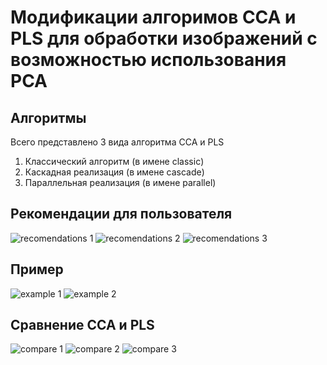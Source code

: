 # Модификации алгоримов CCA и PLS для обработки изображений с возможностью использования PCA

## Алгоритмы
Всего представлено 3 вида алгоритма CCA и PLS
  1) Классический алгоритм (в имене classic)
  2) Каскадная реализация (в имене cascade)
  3) Параллельная реализация (в имене parallel)

  ## Рекомендации для пользователя
  ![recomendations 1](https://github.com/ARnoD0rian/2DCCA/blob/main/Images/recomendations/1.png)
  ![recomendations 2](https://github.com/ARnoD0rian/2DCCA/blob/main/Images/recomendations/2.png)
  ![recomendations 3](https://github.com/ARnoD0rian/2DCCA/blob/main/Images/recomendations/3.png)
  ## Пример
  ![example 1](https://github.com/ARnoD0rian/2DCCA/blob/main/Images/example/1.png)
  ![example 2](https://github.com/ARnoD0rian/2DCCA/blob/main/Images/example/2.png)

  ## Сравнение CCA и PLS
  ![compare 1](https://github.com/ARnoD0rian/2DCCA/blob/main/Images/compare/1.png)
  ![compare 2](https://github.com/ARnoD0rian/2DCCA/blob/main/Images/compare/2.png)
  ![compare 3](https://github.com/ARnoD0rian/2DCCA/blob/main/Images/compare/3.png)
